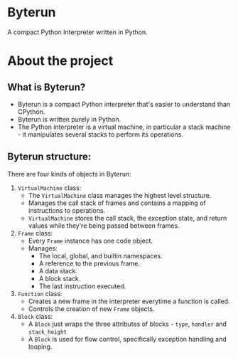 # Byterun
A compact Python Interpreter written in Python.

# About the project
## What is Byterun?
  - Byterun is a compact Python interpreter that's easier to understand than CPython.
  - Byterun is written purely in Python.
  - The Python interpreter is a virtual machine, in particular a stack machine - it manipulates several stacks to perform its operations.

## Byterun structure:
There are four kinds of objects in Byterun:
1. `VirtualMachine` class:
    - The `VirtualMachine` class manages the highest level structure.
    - Manages the call stack of frames and contains a mapping of instructions to operations.
    - `VirtualMachine` stores the call stack, the exception state, and return values while they're being passed between frames.
2. `Frame` class:
    - Every `Frame` instance has one code object.
    - Manages:
      - The local, global, and builtin namespaces.
      - A reference to the previous frame.
      - A data stack.
      - A block stack.
      - The last instruction executed.
3. `Function` class:
    - Creates a new frame in the interpreter everytime a function is called.
    - Controls the creation of new `Frame` objects.
4. `Block` class:
    - A `Block` just wraps the three attributes of blocks - `type`, `handler` and `stack_height`
    - A `Block` is used for flow control, specifically exception handling and looping.
